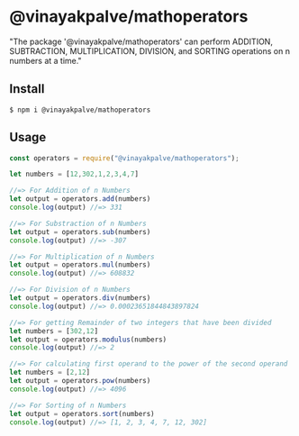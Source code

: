 # @vinayakpalve/mathoperators


"The package '@vinayakpalve/mathoperators' can perform ADDITION, SUBTRACTION, MULTIPLICATION, DIVISION, and SORTING operations on n numbers at a time."

## Install

```
$ npm i @vinayakpalve/mathoperators
```

## Usage

```js
const operators = require("@vinayakpalve/mathoperators");

let numbers = [12,302,1,2,3,4,7]

//=> For Addition of n Numbers
let output = operators.add(numbers) 
console.log(output) //=> 331

//=> For Substraction of n Numbers
let output = operators.sub(numbers) 
console.log(output) //=> -307

//=> For Multiplication of n Numbers
let output = operators.mul(numbers) 
console.log(output) //=> 608832

//=> For Division of n Numbers
let output = operators.div(numbers) 
console.log(output) //=> 0.00023651844843897824

//=> For getting Remainder of two integers that have been divided
let numbers = [302,12]
let output = operators.modulus(numbers)
console.log(output) //=> 2

//=> For calculating first operand to the power of the second operand
let numbers = [2,12]
let output = operators.pow(numbers)
console.log(output) //=> 4096

//=> For Sorting of n Numbers
let output = operators.sort(numbers) 
console.log(output) //=> [1, 2, 3, 4, 7, 12, 302]

```